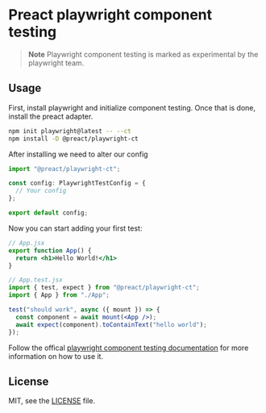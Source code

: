 # Preact playwright component testing

> **Note**
> Playwright component testing is marked as experimental by the playwright team. 

## Usage

First, install playwright and initialize component testing. Once that is done, install the preact adapter.

```sh
npm init playwright@latest -- --ct
npm install -D @preact/playwright-ct
```

After installing we need to alter our config

```ts
import "@preact/playwright-ct";

const config: PlaywrightTestConfig = {
  // Your config
};

export default config;
```

Now you can start adding your first test:

```jsx
// App.jsx
export function App() {
  return <h1>Hello World!</h1>
}
```

```jsx
// App.test.jsx
import { test, expect } from "@preact/playwright-ct";
import { App } from "./App";

test("should work", async ({ mount }) => {
  const component = await mount(<App />);
  await expect(component).toContainText("hello world");
});
```

Follow the offical [playwright component testing documentation](https://playwright.dev/docs/test-components) for more information on how to use it.

## License

MIT, see the [LICENSE](./LICENSE) file.
